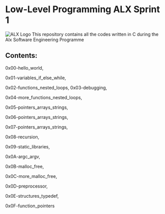 # Low-Level Programming ALX Sprint 1
![ALX Logo](alx-low_level_programming/AlxSVG.svg/)
This repository contains all the codes written in C during the Alx Software Engineering Programme
## Contents:
0x00-hello_world, 

0x01-variables_if_else_while,

0x02-functions_nested_loops,
0x03-debugging,

0x04-more_functions_nested_loops,

0x05-pointers_arrays_strings,

0x06-pointers_arrays_strings,

0x07-pointers_arrays_strings,

0x08-recursion,

0x09-static_libraries,

0x0A-argc_argv,

0x0B-malloc_free,

0x0C-more_malloc_free,

0x0D-preprocessor,

0x0E-structures_typedef,

0x0F-function_pointers
